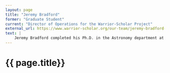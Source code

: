 ```yaml
---
layout: page
title: "Jeremy Bradford"
former: "Graduate Student"
current: "Director of Operations for the Warrior-Scholar Project"
external_url: https://www.warrior-scholar.org/our-team/jeremy-bradford-2/
text: |
    Jeremy Bradford completed his Ph.D. in the Astronomy department at Yale and obtained his B.S. in Mathematics and Physics from Central Connecticut State University in 2012. As part of the Geha Group, he was interested in the dark matter content, the evolution and the dynamics of galaxies. His research involved multi-wavelength observations of isolated low mass galaxies. He was interested in testing Lambda-CDM cosmology using isolated galaxies in order to minimize the complex physics involved in modeling galaxy-galaxy interactions. Jeremy is from Connecticut. 
---
```



<h1> {{ page.title}} </h1>
